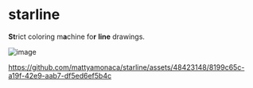 # starline
**St**rict coloring m**a**chine fo**r** **line** drawings.


![image](https://github.com/mattyamonaca/starline/assets/48423148/eae07a6e-9c7b-4292-8c70-dac8ec8eeb7b)


https://github.com/mattyamonaca/starline/assets/48423148/8199c65c-a19f-42e9-aab7-df5ed6ef5b4c


